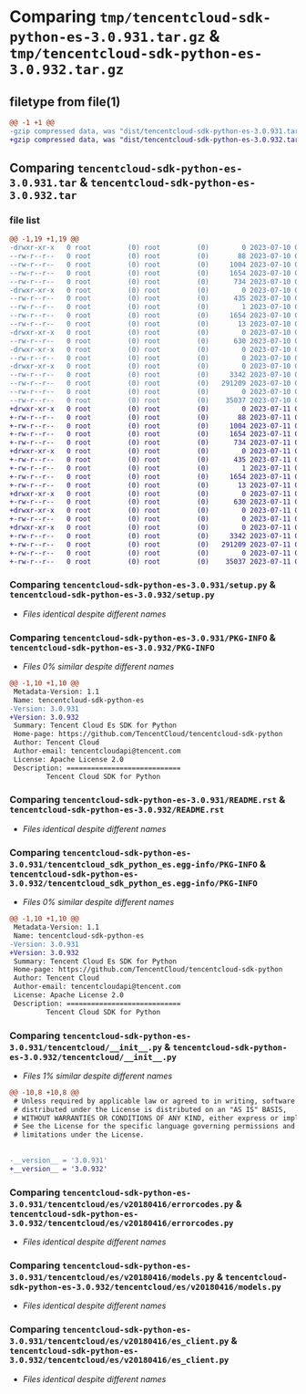 # Comparing `tmp/tencentcloud-sdk-python-es-3.0.931.tar.gz` & `tmp/tencentcloud-sdk-python-es-3.0.932.tar.gz`

## filetype from file(1)

```diff
@@ -1 +1 @@
-gzip compressed data, was "dist/tencentcloud-sdk-python-es-3.0.931.tar", last modified: Mon Jul 10 00:40:29 2023, max compression
+gzip compressed data, was "dist/tencentcloud-sdk-python-es-3.0.932.tar", last modified: Tue Jul 11 00:43:22 2023, max compression
```

## Comparing `tencentcloud-sdk-python-es-3.0.931.tar` & `tencentcloud-sdk-python-es-3.0.932.tar`

### file list

```diff
@@ -1,19 +1,19 @@
-drwxr-xr-x   0 root         (0) root         (0)        0 2023-07-10 00:40:29.000000 tencentcloud-sdk-python-es-3.0.931/
--rw-r--r--   0 root         (0) root         (0)       88 2023-07-10 00:40:29.000000 tencentcloud-sdk-python-es-3.0.931/setup.cfg
--rw-r--r--   0 root         (0) root         (0)     1004 2023-07-10 00:40:28.000000 tencentcloud-sdk-python-es-3.0.931/setup.py
--rw-r--r--   0 root         (0) root         (0)     1654 2023-07-10 00:40:29.000000 tencentcloud-sdk-python-es-3.0.931/PKG-INFO
--rw-r--r--   0 root         (0) root         (0)      734 2023-07-10 00:40:28.000000 tencentcloud-sdk-python-es-3.0.931/README.rst
-drwxr-xr-x   0 root         (0) root         (0)        0 2023-07-10 00:40:29.000000 tencentcloud-sdk-python-es-3.0.931/tencentcloud_sdk_python_es.egg-info/
--rw-r--r--   0 root         (0) root         (0)      435 2023-07-10 00:40:29.000000 tencentcloud-sdk-python-es-3.0.931/tencentcloud_sdk_python_es.egg-info/SOURCES.txt
--rw-r--r--   0 root         (0) root         (0)        1 2023-07-10 00:40:29.000000 tencentcloud-sdk-python-es-3.0.931/tencentcloud_sdk_python_es.egg-info/dependency_links.txt
--rw-r--r--   0 root         (0) root         (0)     1654 2023-07-10 00:40:29.000000 tencentcloud-sdk-python-es-3.0.931/tencentcloud_sdk_python_es.egg-info/PKG-INFO
--rw-r--r--   0 root         (0) root         (0)       13 2023-07-10 00:40:29.000000 tencentcloud-sdk-python-es-3.0.931/tencentcloud_sdk_python_es.egg-info/top_level.txt
-drwxr-xr-x   0 root         (0) root         (0)        0 2023-07-10 00:40:29.000000 tencentcloud-sdk-python-es-3.0.931/tencentcloud/
--rw-r--r--   0 root         (0) root         (0)      630 2023-07-10 00:40:28.000000 tencentcloud-sdk-python-es-3.0.931/tencentcloud/__init__.py
-drwxr-xr-x   0 root         (0) root         (0)        0 2023-07-10 00:40:29.000000 tencentcloud-sdk-python-es-3.0.931/tencentcloud/es/
--rw-r--r--   0 root         (0) root         (0)        0 2023-07-10 00:40:28.000000 tencentcloud-sdk-python-es-3.0.931/tencentcloud/es/__init__.py
-drwxr-xr-x   0 root         (0) root         (0)        0 2023-07-10 00:40:29.000000 tencentcloud-sdk-python-es-3.0.931/tencentcloud/es/v20180416/
--rw-r--r--   0 root         (0) root         (0)     3342 2023-07-10 00:40:28.000000 tencentcloud-sdk-python-es-3.0.931/tencentcloud/es/v20180416/errorcodes.py
--rw-r--r--   0 root         (0) root         (0)   291209 2023-07-10 00:40:28.000000 tencentcloud-sdk-python-es-3.0.931/tencentcloud/es/v20180416/models.py
--rw-r--r--   0 root         (0) root         (0)        0 2023-07-10 00:40:28.000000 tencentcloud-sdk-python-es-3.0.931/tencentcloud/es/v20180416/__init__.py
--rw-r--r--   0 root         (0) root         (0)    35037 2023-07-10 00:40:28.000000 tencentcloud-sdk-python-es-3.0.931/tencentcloud/es/v20180416/es_client.py
+drwxr-xr-x   0 root         (0) root         (0)        0 2023-07-11 00:43:22.000000 tencentcloud-sdk-python-es-3.0.932/
+-rw-r--r--   0 root         (0) root         (0)       88 2023-07-11 00:43:22.000000 tencentcloud-sdk-python-es-3.0.932/setup.cfg
+-rw-r--r--   0 root         (0) root         (0)     1004 2023-07-11 00:43:22.000000 tencentcloud-sdk-python-es-3.0.932/setup.py
+-rw-r--r--   0 root         (0) root         (0)     1654 2023-07-11 00:43:22.000000 tencentcloud-sdk-python-es-3.0.932/PKG-INFO
+-rw-r--r--   0 root         (0) root         (0)      734 2023-07-11 00:43:22.000000 tencentcloud-sdk-python-es-3.0.932/README.rst
+drwxr-xr-x   0 root         (0) root         (0)        0 2023-07-11 00:43:22.000000 tencentcloud-sdk-python-es-3.0.932/tencentcloud_sdk_python_es.egg-info/
+-rw-r--r--   0 root         (0) root         (0)      435 2023-07-11 00:43:22.000000 tencentcloud-sdk-python-es-3.0.932/tencentcloud_sdk_python_es.egg-info/SOURCES.txt
+-rw-r--r--   0 root         (0) root         (0)        1 2023-07-11 00:43:22.000000 tencentcloud-sdk-python-es-3.0.932/tencentcloud_sdk_python_es.egg-info/dependency_links.txt
+-rw-r--r--   0 root         (0) root         (0)     1654 2023-07-11 00:43:22.000000 tencentcloud-sdk-python-es-3.0.932/tencentcloud_sdk_python_es.egg-info/PKG-INFO
+-rw-r--r--   0 root         (0) root         (0)       13 2023-07-11 00:43:22.000000 tencentcloud-sdk-python-es-3.0.932/tencentcloud_sdk_python_es.egg-info/top_level.txt
+drwxr-xr-x   0 root         (0) root         (0)        0 2023-07-11 00:43:22.000000 tencentcloud-sdk-python-es-3.0.932/tencentcloud/
+-rw-r--r--   0 root         (0) root         (0)      630 2023-07-11 00:43:22.000000 tencentcloud-sdk-python-es-3.0.932/tencentcloud/__init__.py
+drwxr-xr-x   0 root         (0) root         (0)        0 2023-07-11 00:43:22.000000 tencentcloud-sdk-python-es-3.0.932/tencentcloud/es/
+-rw-r--r--   0 root         (0) root         (0)        0 2023-07-11 00:43:22.000000 tencentcloud-sdk-python-es-3.0.932/tencentcloud/es/__init__.py
+drwxr-xr-x   0 root         (0) root         (0)        0 2023-07-11 00:43:22.000000 tencentcloud-sdk-python-es-3.0.932/tencentcloud/es/v20180416/
+-rw-r--r--   0 root         (0) root         (0)     3342 2023-07-11 00:43:22.000000 tencentcloud-sdk-python-es-3.0.932/tencentcloud/es/v20180416/errorcodes.py
+-rw-r--r--   0 root         (0) root         (0)   291209 2023-07-11 00:43:22.000000 tencentcloud-sdk-python-es-3.0.932/tencentcloud/es/v20180416/models.py
+-rw-r--r--   0 root         (0) root         (0)        0 2023-07-11 00:43:22.000000 tencentcloud-sdk-python-es-3.0.932/tencentcloud/es/v20180416/__init__.py
+-rw-r--r--   0 root         (0) root         (0)    35037 2023-07-11 00:43:22.000000 tencentcloud-sdk-python-es-3.0.932/tencentcloud/es/v20180416/es_client.py
```

### Comparing `tencentcloud-sdk-python-es-3.0.931/setup.py` & `tencentcloud-sdk-python-es-3.0.932/setup.py`

 * *Files identical despite different names*

### Comparing `tencentcloud-sdk-python-es-3.0.931/PKG-INFO` & `tencentcloud-sdk-python-es-3.0.932/PKG-INFO`

 * *Files 0% similar despite different names*

```diff
@@ -1,10 +1,10 @@
 Metadata-Version: 1.1
 Name: tencentcloud-sdk-python-es
-Version: 3.0.931
+Version: 3.0.932
 Summary: Tencent Cloud Es SDK for Python
 Home-page: https://github.com/TencentCloud/tencentcloud-sdk-python
 Author: Tencent Cloud
 Author-email: tencentcloudapi@tencent.com
 License: Apache License 2.0
 Description: ============================
         Tencent Cloud SDK for Python
```

### Comparing `tencentcloud-sdk-python-es-3.0.931/README.rst` & `tencentcloud-sdk-python-es-3.0.932/README.rst`

 * *Files identical despite different names*

### Comparing `tencentcloud-sdk-python-es-3.0.931/tencentcloud_sdk_python_es.egg-info/PKG-INFO` & `tencentcloud-sdk-python-es-3.0.932/tencentcloud_sdk_python_es.egg-info/PKG-INFO`

 * *Files 0% similar despite different names*

```diff
@@ -1,10 +1,10 @@
 Metadata-Version: 1.1
 Name: tencentcloud-sdk-python-es
-Version: 3.0.931
+Version: 3.0.932
 Summary: Tencent Cloud Es SDK for Python
 Home-page: https://github.com/TencentCloud/tencentcloud-sdk-python
 Author: Tencent Cloud
 Author-email: tencentcloudapi@tencent.com
 License: Apache License 2.0
 Description: ============================
         Tencent Cloud SDK for Python
```

### Comparing `tencentcloud-sdk-python-es-3.0.931/tencentcloud/__init__.py` & `tencentcloud-sdk-python-es-3.0.932/tencentcloud/__init__.py`

 * *Files 1% similar despite different names*

```diff
@@ -10,8 +10,8 @@
 # Unless required by applicable law or agreed to in writing, software
 # distributed under the License is distributed on an "AS IS" BASIS,
 # WITHOUT WARRANTIES OR CONDITIONS OF ANY KIND, either express or implied.
 # See the License for the specific language governing permissions and
 # limitations under the License.
 
 
-__version__ = '3.0.931'
+__version__ = '3.0.932'
```

### Comparing `tencentcloud-sdk-python-es-3.0.931/tencentcloud/es/v20180416/errorcodes.py` & `tencentcloud-sdk-python-es-3.0.932/tencentcloud/es/v20180416/errorcodes.py`

 * *Files identical despite different names*

### Comparing `tencentcloud-sdk-python-es-3.0.931/tencentcloud/es/v20180416/models.py` & `tencentcloud-sdk-python-es-3.0.932/tencentcloud/es/v20180416/models.py`

 * *Files identical despite different names*

### Comparing `tencentcloud-sdk-python-es-3.0.931/tencentcloud/es/v20180416/es_client.py` & `tencentcloud-sdk-python-es-3.0.932/tencentcloud/es/v20180416/es_client.py`

 * *Files identical despite different names*

